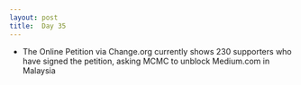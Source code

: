 ```yaml
---
layout: post
title:  Day 35
---
```

	
- The Online Petition via Change.org currently shows 230 supporters who have signed the petition, asking MCMC to unblock Medium.com in Malaysia